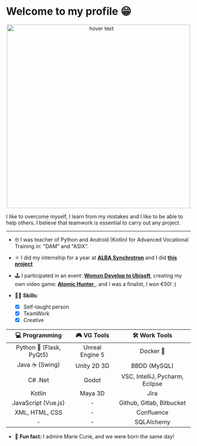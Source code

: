# Welcome to my profile 😁

<p align="center">
  <img src="https://user-images.githubusercontent.com/73069754/165260258-fd54d392-973d-47ac-a29b-1767dba36583.png" width="500" title="hover text">  
</p>

I like to overcome myself, I learn from my mistakes and I like to be able to help others. I believe that teamwork is essential to carry out any project.

---

 - 🤓 I was teacher of Python and Android (Kotlin) for Advanced Vocational Training in: "DAM" and "ASIX".
 -  ⚛ I did my internship for a year at [**ALBA Synchrotron**](https://www.cells.es/es/) and I did [**this project**](https://github.com/saidaHF/EPSUserGUI)
 -  🕹 I participated in an event: [**Womxn Develop to Ubisoft**](https://www.youtube.com/watch?v=l4qxms2-55o&ab_channel=UbisoftParis), creating my own video game: [**Atomic Hunter** ](https://github.com/saidaHF/Atomic-Hunter.git), and I was a finalist, I won €50! :)

 - 👩🏻 **Skills:** 
     - [x] Self-taught person
     - [x] TeamWork
     - [x] Creative

|  💻 Programming        |   🎮 VG Tools   |          🛠 Work Tools          |
|:----------------------:|:---------------:|:-------------------------------:|
|  Python 🐍 (Flask, PyQt5)     | Unreal Engine 5 |            Docker 🐳           |
|      Java ☕ (Swing)   |   Unity 2D 3D   |     BBDD (MySQL)                | 
|       C# .Net           |      Godot      | VSC, IntelliJ, Pycharm, Eclipse |
|     Kotlin              |      Maya 3D    |              Jira               |
|   JavaScript (Vue.js)   |        -         |    Github, Gitlab, Bitbucket    |
| XML, HTML, CSS          |       -          |            Confluence           |
|-                        |        -        |            SQLAlchemy           |


- 🌙 **Fun fact:** I admire Marie Curie, and we were born the same day!





